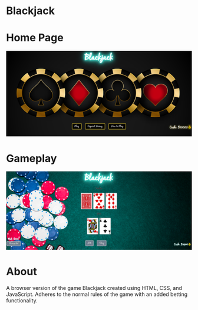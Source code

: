 # Blackjack

# Home Page
<img src = home.PNG>

# Gameplay
<img src = gameplay.PNG>

# About
A browser version of the game Blackjack created using HTML, CSS, and JavaScript. Adheres to the normal rules of the game with an added betting functionality.
